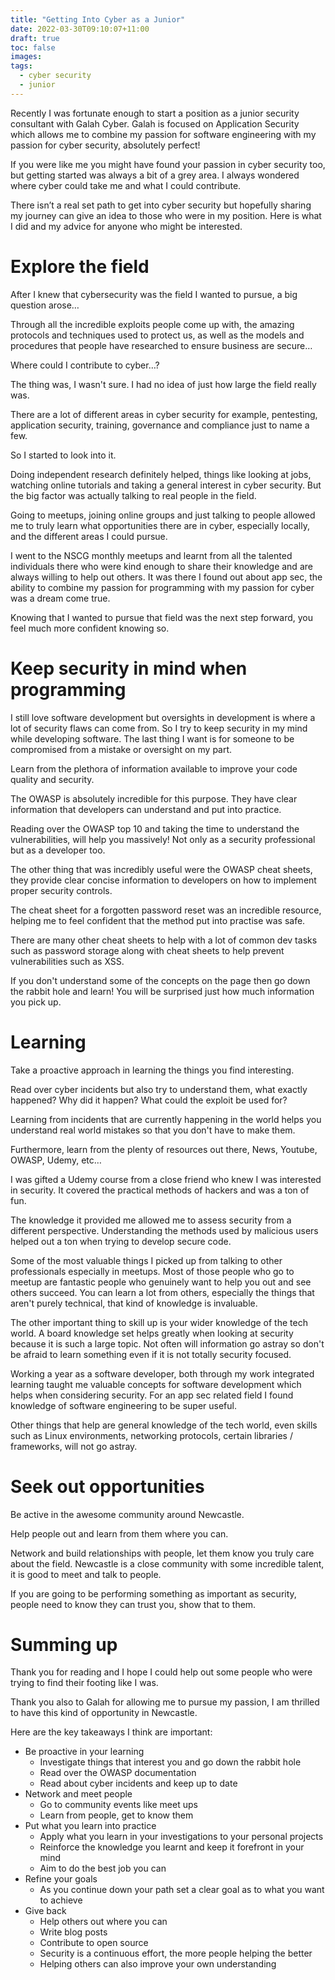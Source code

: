 ```yaml
---
title: "Getting Into Cyber as a Junior"
date: 2022-03-30T09:10:07+11:00
draft: true
toc: false
images:
tags:
  - cyber security
  - junior
---
```


Recently I was fortunate enough to start a position as a junior security consultant with Galah Cyber. Galah is focused on Application Security which allows me to combine my passion for software engineering with my passion for cyber security, absolutely perfect!

If you were like me you might have found your passion in cyber security too, but getting started was always a bit of a grey area. I always wondered where cyber could take me and what I could contribute.

There isn’t a real set path to get into cyber security but hopefully sharing my journey can give an idea to those who were in my position. Here is what I did and my advice for anyone who might be interested.

 

# Explore the field
After I knew that cybersecurity was the field I wanted to pursue, a big question arose… 

Through all the incredible exploits people come up with, the amazing protocols and techniques used to protect us, as well as the models and procedures that people have researched to ensure business are secure… 

Where could I contribute to cyber…? 

The thing was, I wasn't sure. I had no idea of just how large the field really was.

There are a lot of different areas in cyber security for example, pentesting, application security, training, governance and compliance just to name a few.

So I started to look into it. 

Doing independent research definitely helped, things like looking at jobs, watching online tutorials and taking a general interest in cyber security. But the big factor was actually talking to real people in the field. 

Going to meetups, joining online groups and just talking to people allowed me to truly learn what opportunities there are in cyber, especially locally, and the different areas I could pursue. 

I went to the NSCG monthly meetups and learnt from all the talented individuals there who were kind enough to share their knowledge and are always willing to help out others. It was there I found out about app sec, the ability to combine my passion for programming with my passion for cyber was a dream come true.

Knowing that I wanted to pursue that field was the next step forward, you feel much more confident knowing so.

 

# Keep security in mind when programming
I still love software development but oversights in development is where a lot of security flaws can come from. So I try to keep security in my mind while developing software. The last thing I want is for someone to be compromised from a mistake or oversight on my part.

Learn from the plethora of information available to improve your code quality and security. 

The OWASP is absolutely incredible for this purpose. They have clear information that developers can understand and put into practice.

Reading over the OWASP top 10 and taking the time to understand the vulnerabilities, will help you massively! Not only as a security professional but as a developer too.

The other thing that was incredibly useful were the OWASP cheat sheets, they provide clear concise information to developers on how to implement proper security controls.

The cheat sheet for a forgotten password reset was an incredible resource, helping me to feel confident that the method put into practise was safe. 

There are many other cheat sheets to help with a lot of common dev tasks such as password storage along with cheat sheets to help prevent vulnerabilities such as XSS. 

If you don't understand some of the concepts on the page then go down the rabbit hole and learn! You will be surprised just how much information you pick up. 

 

# Learning 
Take a proactive approach in learning the things you find interesting.

Read over cyber incidents but also try to understand them, what exactly happened? Why did it happen? What could the exploit be used for?

Learning from incidents that are currently happening in the world helps you understand real world mistakes so that you don't have to make them. 

Furthermore, learn from the plenty of resources out there, News, Youtube, OWASP, Udemy, etc…

I was gifted a Udemy course from a close friend who knew I was interested in security. It covered the practical methods of hackers and was a ton of fun.

The knowledge it provided me allowed me to assess security from a different perspective. Understanding the methods used by malicious users helped out a ton when trying to develop secure code.

Some of the most valuable things I picked up from talking to other professionals especially in meetups. Most of those people who go to meetup are fantastic people who genuinely want to help you out and see others succeed. You can learn a lot from others, especially the things that aren't purely technical, that kind of knowledge is invaluable. 

The other important thing to skill up is your wider knowledge of the tech world. A board knowledge set helps greatly when looking at security because it is such a large topic.  Not often will information go astray so don't be afraid to learn something even if it is not totally security focused. 

Working a year as a software developer, both through my work integrated learning taught me valuable concepts for software development which helps when considering security. For an app sec related field I found knowledge of software engineering to be super useful.

Other things that help are general knowledge of the tech world, even skills such as Linux environments, networking protocols, certain libraries / frameworks, will not go astray. 

 

# Seek out opportunities
Be active in the awesome community around Newcastle.

Help people out and learn from them where you can.

Network and build relationships with people, let them know you truly care about the field. Newcastle is a close community with some incredible talent, it is good to meet and talk to people.

If you are going to be performing something as important as security, people need to know they can trust you, show that to them.

 

# Summing up
Thank you for reading and I hope I could help out some people who were trying to find their footing like I was.

Thank you also to Galah for allowing me to pursue my passion, I am thrilled to have this kind of opportunity in Newcastle.

Here are the key takeaways I think are important:

- Be proactive in your learning
    - Investigate things that interest you and go down the rabbit hole
    - Read over the OWASP documentation
    - Read about cyber incidents and keep up to date
- Network and meet people
    - Go to community events like meet ups
    - Learn from people, get to know them
- Put what you learn into practice 
    - Apply what you learn in your investigations to your personal projects 
    - Reinforce the knowledge you learnt and keep it forefront in your mind
    - Aim to do the best job you can
- Refine your goals
    - As you continue down your path set a clear goal as to what you want to achieve
- Give back
    - Help others out where you can
    - Write blog posts 
    - Contribute to open source
    - Security is a continuous effort, the more people helping the better
    - Helping others can also improve your own understanding